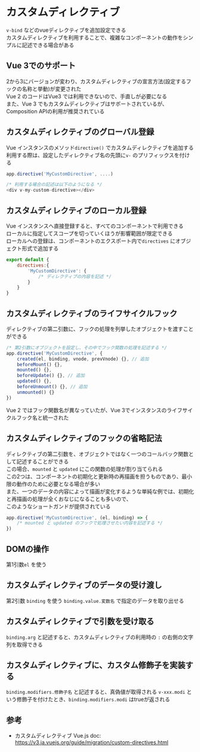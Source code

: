 # カスタムディレクティブ
`v-bind` などのvueディレクティブを追加設定できる  
カスタムディレクティブを利用することで、複雑なコンポーネントの動作をシンプルに記述できる場合がある  

## Vue 3でのサポート
2から3にバージョンが変わり、カスタムディレクティブの宣言方法(設定するフックの名称と挙動)が変更された  
Vue 2 のコードはVue3 では利用できないので、手直しが必要になる  
また、Vue 3 でもカスタムディレクティブはサポートされているが、Composition APIの利用が推奨されている  

## カスタムディレクティブのグローバル登録
Vue インスタンスのメソッド`directive()` でカスタムディレクティブを追加する  
利用する際は、設定したディレクティブ名の先頭に`v-` のプリフィックスを付ける

~~~JavaScript
app.directive('MyCustomDirective', ....)
~~~

~~~JavaScript
/* 利用する場合の記述は以下のようになる */
<div v-my-custom-directive></div>
~~~

## カスタムディレクティブのローカル登録
Vue インスタンスへ直接登録すると、すべてのコンポーネントで利用できる  
ローカルに指定してスコープを切っていくほうが影響範囲が限定できる  
ローカルへの登録は、コンポーネントのエクスポート内で`directives` にオブジェクト形式で追加する  
~~~JavaScript
export default {
	directives:{
		'MyCustomDirective': {
			/* ディレクティブの内容を記述 */
		}
	}
}
~~~


## カスタムディレクティブのライフサイクルフック
ディレクティブの第二引数に、フックの処理を列挙したオブジェクトを渡すことができる

```JavaScript
/* 第2引数にオブジェクトを設定し、その中でフック関数の処理を記述する */ 
app.directive('MyCustomDirective', {
	created(el, binding, vnode, prevVnode) {}, // 追加
	beforeMount() {},
	mounted() {},
	beforeUpdate() {}, // 追加
	updated() {},
	beforeUnmount() {}, // 追加
	unmounted() {}
})
```
Vue 2 ではフック関数名が異なっていたが、Vue 3でインスタンスのライフサイクルフック名と統一された

## カスタムディレクティブのフックの省略記法
ディレクティブの第二引数を、オブジェクトではなく一つのコールバック関数として記述することができる  
この場合、`mounted` と `updated` にこの関数の処理が割り当てられる  
この2つは、コンポーネントの初期化と更新時の再描画を担うものであり、最小限の動作のために必要となる場合が多い  
また、一つのデータの内容によって描画が変化するような単純な例では、初期化と再描画の処理が全くおなじになることも多いので、  
このようなショートガンドが提供されている
```JavaScript
app.directive('MyCustomDirective', (el, binding) => {
	/* mounted と updated のフックで処理させたい内容を記述する */
})
```

## DOMの操作
第1引数`el` を使う

## カスタムディレクティブのデータの受け渡し
第2引数 `binding` を使う
`binding.value.変数名` で指定のデータを取り出せる

## カスタムディレクティブで引数を受け取る
`binding.arg` と記述すると、カスタムディレクティブの利用時の `:` の右側の文字列を取得できる  

## カスタムディレクティブに、カスタム修飾子を実装する
`binding.modifiers.修飾子名` と記述すると、真偽値が取得される
`v-xxx.modi` という修飾子を付けたとき、`binding.modifiers.modi` はtrueが返される  

## 参考
- カスタムディレクティブ Vue.js doc:
  https://v3.ja.vuejs.org/guide/migration/custom-directives.html
